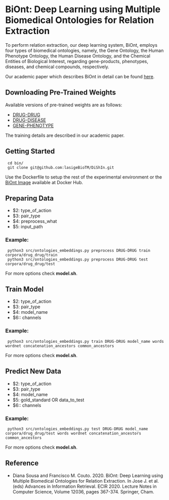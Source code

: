 # BiOnt: Deep Learning using Multiple Biomedical Ontologies for Relation Extraction

To perform relation extraction, our deep learning system, BiOnt, employs four types of biomedical ontologies, namely, the Gene Ontology, the Human Phenotype Ontology, the Human Disease Ontology, and the Chemical Entities of Biological Interest, regarding gene-products, phenotypes, diseases, and chemical compounds, respectively. 

Our academic paper which describes BiOnt in detail can be found [here](https://doi.org/10.1007/978-3-030-45442-5_46).

## Downloading Pre-Trained Weights

Available versions of pre-trained weights are as follows:

* [DRUG-DRUG](https://drive.google.com/open?id=1IBAV1GqaIbaPPGWfn1OYVWOAHZDwDStB)
* [DRUG-DISEASE](https://drive.google.com/open?id=1g9zvR_RC8fm5W771zCisTZ6gr_jPR3Lr)
* [GENE-PHENOTYPE](https://drive.google.com/open?id=1iEQj6SovWTwybeuPcHNPnu26Qio4Cb_Z)

The training details are described in our academic paper.

## Getting Started

````
 cd bin/
 git clone git@github.com:lasigeBioTM/DiShIn.git
````

Use the Dockerfile to setup the rest of the experimental environment or the [BiOnt Image](https://hub.docker.com/r/dpavot/biont) available at Docker Hub. 
## Preparing Data

* $2: type_of_action
* $3: pair_type
* $4: preprocess_what
* $5: input_path

### Example:

````
 python3 src/ontologies_embeddings.py preprocess DRUG-DRUG train corpora/drug_drug/train
 python3 src/ontologies_embeddings.py preprocess DRUG-DRUG test corpora/drug_drug/test
````

For more options check **model.sh**.

## Train Model

* $2: type_of_action
* $3: pair_type
* $4: model_name
* $6:: channels

### Example:

````
 python3 src/ontologies_embeddings.py train DRUG-DRUG model_name words wordnet concatenation_ancestors common_ancestors
````

For more options check **model.sh**.

## Predict New Data

* $2: type_of_action
* $3: pair_type
* $4: model_name
* $5: gold_standard OR data_to_test
* $6:: channels

### Example:

````
 python3 src/ontologies_embeddings.py test DRUG-DRUG model_name corpora/drug_drug/test words wordnet concatenation_ancestors common_ancestors
````

For more options check **model.sh**.

## Reference

- Diana Sousa and Francisco M. Couto. 2020. BiOnt: Deep Learning using Multiple Biomedical Ontologies for Relation Extraction. In Jose J. et al. (eds) Advances in Information Retrieval. ECIR 2020. Lecture Notes in Computer Science, Volume 12036, pages 367-374. Springer, Cham.